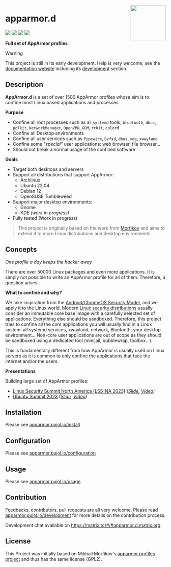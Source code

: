 [<img src="https://gitlab.com/uploads/-/system/project/avatar/25600351/logo.png" align="right" height="110"/>][project]

# apparmor.d

[![][workflow]][action] [![][build]][project] [![][quality]][goreportcard] [![][matrix]][matrix-link] 

**Full set of AppArmor profiles**

> [!WARNING]
> This project is still in its early development. Help is very welcome; see the [documentation website](https://apparmor.pujol.io/) including its [development](https://apparmor.pujol.io/development) section.


## Description 

**AppArmor.d** is a set of over 1500 AppArmor profiles whose aim is to confine most Linux based applications and processes.

**Purpose**

- Confine all root processes such as all `systemd` tools, `bluetooth`, `dbus`,
  `polkit`, `NetworkManager`, `OpenVPN`, `GDM`, `rtkit`, `colord`
- Confine all Desktop environments
- Confine all user services such as `Pipewire`, `Gvfsd`, `dbus`, `xdg`, `xwayland`
- Confine some *"special"* user applications: web browser, file browser...
- Should not break a normal usage of the confined software

**Goals**

- Target both desktops and servers
- Support all distributions that support AppArmor:
    * Archlinux
    * Ubuntu 22.04
    * Debian 12
    * OpenSUSE Tumbleweed
- Support major desktop environments:
    * Gnome
    * KDE *(work in progress)*
- Fully tested (Work in progress)


> This project is originally based on the work from [Morfikov][upstream] and aims to extend it to more Linux distributions and desktop environments.

## Concepts

*One profile a day keeps the hacker away*

There are over 50000 Linux packages and even more applications. It is simply not possible to write an AppArmor profile for all of them. Therefore, a question arises:

**What to confine and why?**

We take inspiration from the [Android/ChromeOS Security Model][android_model], and we apply it to the Linux world. Modern [Linux security distributions][clipos] usually consider an immutable core base image with a carefully selected set of applications. Everything else should be sandboxed. Therefore, this project tries to confine all the *core* applications you will usually find in a Linux system: all systemd services, xwayland, network, Bluetooth, your desktop environment... Non-core user applications are out of scope as they should be sandboxed using a dedicated tool (minijail, bubblewrap, toolbox...).

This is fundamentally different from how AppArmor is usually used on Linux servers as it is common to only confine the applications that face the internet and/or the users.

**Presentations**

Building large set of AppArmor profiles:

- [Linux Security Summit North America (LSS-NA 2023)](https://events.linuxfoundation.org/linux-security-summit-north-america/) *([Slide](https://lssna2023.sched.com/event/1K7bI/building-the-largest-working-set-of-apparmor-profiles-alexandre-pujol-the-collaboratory-tudublin), [Video](https://www.youtube.com/watch?v=OzyalrOzxE8))*
- [Ubuntu Summit 2023](https://events.canonical.com/event/31/) *([Slide](https://events.canonical.com/event/31/contributions/209/), [Video](https://www.youtube.com/watch?v=GK1J0TlxnFI))*

## Installation

Please see [apparmor.pujol.io/install](https://apparmor.pujol.io/install)

## Configuration

Please see [apparmor.pujol.io/configuration](https://apparmor.pujol.io/configuration)

## Usage

Please see [apparmor.pujol.io/usage](https://apparmor.pujol.io/usage)

## Contribution

Feedbacks, contributors, pull requests are all very welcome. Please read
[apparmor.pujol.io/development](https://apparmor.pujol.io/development) 
for more details on the contribution process.

Development chat available on https://matrix.to/#/#apparmor.d:matrix.org

## License

This Project was initially based on Mikhail Morfikov's [apparmor profiles project][upstream]
and thus has the same license (GPL2).

[upstream]: https://gitlab.com/morfikov/apparmemall
[project]: https://gitlab.com/roddhjav/apparmor.d
[build]: https://gitlab.com/roddhjav/apparmor.d/badges/main/pipeline.svg?style=flat-square
[workflow]: https://img.shields.io/endpoint.svg?url=https%3A%2F%2Factions-badge.atrox.dev%2Froddhjav%2Fapparmor.d%2Fbadge%3Fref%3Dmain&style=flat-square
[action]: https://actions-badge.atrox.dev/roddhjav/apparmor.d/goto?ref=main
[quality]: https://img.shields.io/badge/go%20report-A+-brightgreen.svg?style=flat-square
[goreportcard]: https://goreportcard.com/report/github.com/roddhjav/apparmor.d
[matrix]: https://img.shields.io/badge/Matrix-%23apparmor.d-blue?style=flat-square&logo=matrix
[matrix-link]: https://matrix.to/#/#apparmor.d:matrix.org

[android_model]: https://arxiv.org/pdf/1904.05572
[clipos]: https://clip-os.org/en/
[write xor execute]: https://en.wikipedia.org/wiki/W%5EX
